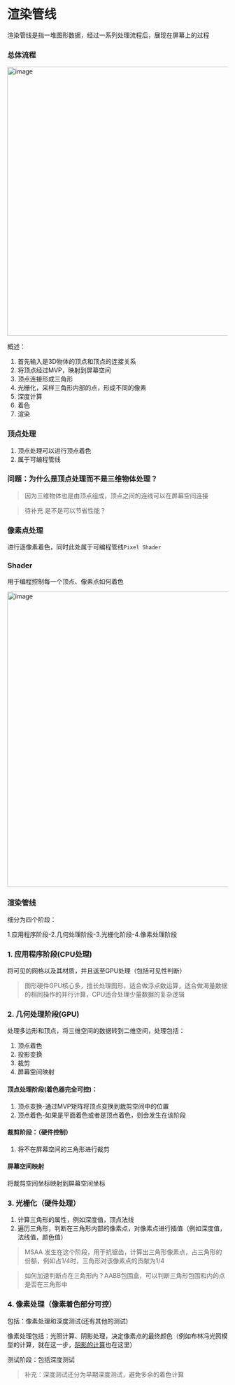 # 渲染管线

渲染管线是指一堆图形数据，经过一系列处理流程后，展现在屏幕上的过程

### 总体流程

<img width="951" height="615" alt="image" src="https://github.com/user-attachments/assets/4d397ad0-ab98-4d54-983c-3a4b0c658de9" />

概述：
1. 首先输入是3D物体的顶点和顶点的连接关系
2. 将顶点经过MVP，映射到屏幕空间
3. 顶点连接形成三角形
4. 光栅化，采样三角形内部的点，形成不同的像素
5. 深度计算
6. 着色
7. 渲染


### 顶点处理

1. 顶点处理可以进行顶点着色
2. 属于可编程管线

### 问题：为什么是顶点处理而不是三维物体处理？

> 因为三维物体也是由顶点组成，顶点之间的连线可以在屏幕空间连接

> 待补充 是不是可以节省性能？

### 像素点处理

进行逐像素着色，同时此处属于可编程管线``Pixel Shader``

### Shader

用于编程控制每一个顶点、像素点如何着色

<img width="925" height="675" alt="image" src="https://github.com/user-attachments/assets/838aa652-5519-4294-85b4-8923d1801c40" />

### 渲染管线

细分为四个阶段：

1.应用程序阶段-2.几何处理阶段-3.光栅化阶段-4.像素处理阶段

### 1. 应用程序阶段(CPU处理)

将可见的网格以及其材质，并且送至GPU处理（包括可见性判断）

> 图形硬件GPU核心多，擅长处理图形，适合做浮点数运算，适合做海量数据的相同操作的并行计算，CPU适合处理少量数据的复杂逻辑

### 2. 几何处理阶段(GPU)

处理多边形和顶点，将三维空间的数据转到二维空间，处理包括：
1. 顶点着色
2. 投影变换
3. 裁剪
4. 屏幕空间映射

#### 顶点处理阶段(着色器完全可控)：

1. 顶点变换-通过MVP矩阵将顶点变换到裁剪空间中的位置
2. 顶点着色-如果是平面着色或者是顶点着色，则会发生在该阶段

#### 裁剪阶段：（硬件控制）

1. 将不在屏幕空间的三角形进行裁剪

#### 屏幕空间映射

将裁剪空间坐标映射到屏幕空间坐标

### 3. 光栅化（硬件处理）

1. 计算三角形的属性，例如深度值，顶点法线
2. 遍历三角形，判断在三角形内部的像素点，对像素点进行插值（例如深度值，法线值，颜色值）

> MSAA 发生在这个阶段，用于抗锯齿，计算出三角形像素点，占三角形的份额，例如占1/4时，三角形对该像素点的贡献为1/4

> 如何加速判断点在三角形内？AABB包围盒，可以判断三角形包围和内的点是否在三角形中

### 4. 像素处理（像素着色部分可控）

包括：像素处理和深度测试(还有其他的测试)

像素处理包括：光照计算、阴影处理，决定像素点的最终颜色（例如布林冯光照模型的计算，就在这一步，[阴影的计算](https://github.com/yuzexing/unreal-learning/blob/main/ComputerGraphics/%E9%98%B4%E5%BD%B1.md)也在这里）

测试阶段：包括深度测试

> 补充：深度测试还分为早期深度测试，避免多余的着色计算


